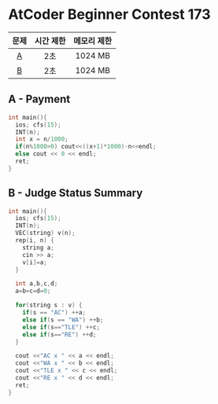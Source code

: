 # AtCoder Beginner Contest 173

| 문제| 시간 제한 | 메모리 제한 |
|:-:|:-:|:-:|
|[A](#A)|2초|1024 MB|
|[B](#B)|2초|1024 MB|

<div class="divider"></div>

## A - Payment <a id="A"></a>
```cpp
int main(){
  ios; cfs(15);
  INT(n);
  int x = n/1000;
  if(n%1000>0) cout<<((x+1)*1000)-n<<endl;
  else cout << 0 << endl;
  ret;
}
```

## B - Judge Status Summary <a id="B"></a>
```cpp
int main(){
  ios; cfs(15);
  INT(n);
  VEC(string) v(n);
  rep(i, n) {
    string a;
    cin >> a;
    v[i]=a;
  }

  int a,b,c,d;
  a=b=c=d=0;

  for(string s : v) {
    if(s == "AC") ++a;
    else if(s == "WA") ++b;
    else if(s=="TLE") ++c;
    else if(s=="RE") ++d;
  }

  cout <<"AC x " << a << endl;
  cout <<"WA x " << b << endl;
  cout <<"TLE x " << c << endl;
  cout <<"RE x " << d << endl;
  ret;
}
```
